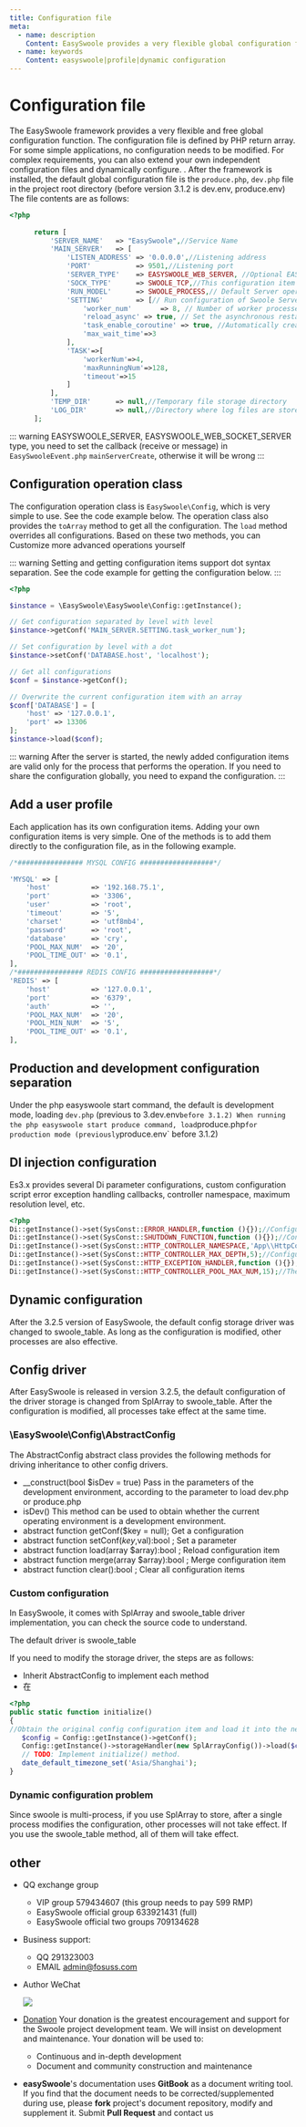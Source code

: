 ```yaml
---
title: Configuration file
meta:
  - name: description
    Content: EasySwoole provides a very flexible global configuration feature that allows you to extend your own profile and dynamically configure it.
  - name: keywords
    Content: easyswoole|profile|dynamic configuration
---
```



# Configuration file

The EasySwoole framework provides a very flexible and free global configuration function. The configuration file is defined by PHP return array. For some simple applications, no configuration needs to be modified. For complex requirements, you can also extend your own independent configuration files and dynamically configure. . After the framework is installed, the default global configuration file is the `produce.php`, `dev.php` file in the project root directory (before version 3.1.2 is dev.env, produce.env)
The file contents are as follows:

```php
<?php
      
      return [
          'SERVER_NAME'   => "EasySwoole",//Service Name
          'MAIN_SERVER'   => [
              'LISTEN_ADDRESS' => '0.0.0.0',//Listening address
              'PORT'           => 9501,//Listening port
              'SERVER_TYPE'    => EASYSWOOLE_WEB_SERVER, //Optional EASYSWOOLE_SERVER  EASYSWOOLE_WEB_SERVER EASYSWOOLE_WEB_SOCKET_SERVER
              'SOCK_TYPE'      => SWOOLE_TCP,//This configuration item is valid when the SERVER_TYPE value is TYPE_SERVER.
              'RUN_MODEL'      => SWOOLE_PROCESS,// Default Server operating mode
              'SETTING'        => [// Run configuration of Swoole Server (full configuration visible [Swoole documentation] (https://wiki.swoole.com/wiki/page/274.html))
                  'worker_num'       => 8, // Number of worker processes running
                  'reload_async' => true, // Set the asynchronous restart switch. When set to true, the asynchronous secure restart feature is enabled and the worker process waits for the asynchronous event to complete before exiting.
                  'task_enable_coroutine' => true, //Automatically create coroutines in the onTask callback after opening
                  'max_wait_time'=>3
              ],
              'TASK'=>[
                  'workerNum'=>4,
                  'maxRunningNum'=>128,
                  'timeout'=>15
              ]
          ],
          'TEMP_DIR'      => null,//Temporary file storage directory
          'LOG_DIR'       => null,//Directory where log files are stored
      ];
```


::: warning 
 EASYSWOOLE_SERVER, EASYSWOOLE_WEB_SOCKET_SERVER type, you need to set the callback (receive or message) in `EasySwooleEvent.php` `mainServerCreate`, otherwise it will be wrong
:::

## Configuration operation class

The configuration operation class is `EasySwoole\Config`, which is very simple to use. See the code example below. The operation class also provides the `toArray` method to get all the configuration. The `load` method overrides all configurations. Based on these two methods, you can Customize more advanced operations yourself

::: warning 
 Setting and getting configuration items support dot syntax separation. See the code example for getting the configuration below.
:::

```php
<?php

$instance = \EasySwoole\EasySwoole\Config::getInstance();

// Get configuration separated by level with level
$instance->getConf('MAIN_SERVER.SETTING.task_worker_num');

// Set configuration by level with a dot
$instance->setConf('DATABASE.host', 'localhost');

// Get all configurations
$conf = $instance->getConf();

// Overwrite the current configuration item with an array
$conf['DATABASE'] = [
    'host' => '127.0.0.1',
    'port' => 13306
];
$instance->load($conf);
```

::: warning 
 After the server is started, the newly added configuration items are valid only for the process that performs the operation. If you need to share the configuration globally, you need to expand the configuration.
:::

## Add a user profile

Each application has its own configuration items. Adding your own configuration items is very simple. One of the methods is to add them directly to the configuration file, as in the following example.

```php
/*################ MYSQL CONFIG ##################*/

'MYSQL' => [
    'host'          => '192.168.75.1',
    'port'          => '3306',
    'user'          => 'root',
    'timeout'       => '5',
    'charset'       => 'utf8mb4',
    'password'      => 'root',
    'database'      => 'cry',
    'POOL_MAX_NUM'  => '20',
    'POOL_TIME_OUT' => '0.1',
],
/*################ REDIS CONFIG ##################*/
'REDIS' => [
    'host'          => '127.0.0.1',
    'port'          => '6379',
    'auth'          => '',
    'POOL_MAX_NUM'  => '20',
    'POOL_MIN_NUM'  => '5',
    'POOL_TIME_OUT' => '0.1',
],
```

## Production and development configuration separation
Under the php easyswoole start command, the default is development mode, loading `dev.php` (previous to 3.dev.env` before 3.1.2)
When running the php easyswoole start produce command, load `produce.php` for production mode (previously `produce.env` before 3.1.2)


## DI injection configuration
Es3.x provides several Di parameter configurations, custom configuration script error exception handling callbacks, controller namespace, maximum resolution level, etc.
```php
<?php
Di::getInstance()->set(SysConst::ERROR_HANDLER,function (){});//Configuration error handling callback
Di::getInstance()->set(SysConst::SHUTDOWN_FUNCTION,function (){});//Configuration script end callback
Di::getInstance()->set(SysConst::HTTP_CONTROLLER_NAMESPACE,'App\\HttpController\\');//Configuring the controller namespace
Di::getInstance()->set(SysConst::HTTP_CONTROLLER_MAX_DEPTH,5);//Configure the maximum resolution level of the http controller.
Di::getInstance()->set(SysConst::HTTP_EXCEPTION_HANDLER,function (){});//Configure http controller exception callback
Di::getInstance()->set(SysConst::HTTP_CONTROLLER_POOL_MAX_NUM,15);//The maximum number of http controller object pools
```

## Dynamic configuration

After the 3.2.5 version of EasySwoole, the default config storage driver was changed to swoole_table. As long as the configuration is modified, other processes are also effective.


## Config driver
After EasySwoole is released in version 3.2.5, the default configuration of the driver storage is changed from SplArray to swoole_table. After the configuration is modified, all processes take effect at the same time.

### \EasySwoole\Config\AbstractConfig
The AbstractConfig abstract class provides the following methods for driving inheritance to other config drivers.
- __construct(bool $isDev = true)
  Pass in the parameters of the development environment, according to the parameter to load dev.php or produce.php
- isDev() 
 This method can be used to obtain whether the current operating environment is a development environment.
- abstract function getConf($key = null);
  Get a configuration
- abstract function setConf($key,$val):bool ;
  Set a parameter
- abstract function load(array $array):bool ;
  Reload configuration item
- abstract function merge(array $array):bool ;
  Merge configuration item
- abstract function clear():bool ;
  Clear all configuration items
  
### Custom configuration
In EasySwoole, it comes with SplArray and swoole_table driver implementation, you can check the source code to understand.

The default driver is swoole_table

If you need to modify the storage driver, the steps are as follows:
* Inherit AbstractConfig to implement each method
* 在
````php 
<?php
public static function initialize()
{
//Obtain the original config configuration item and load it into the new configuration item.
   $config = Config::getInstance()->getConf();
   Config::getInstance()->storageHandler(new SplArrayConfig())->load($config);
   // TODO: Implement initialize() method.
   date_default_timezone_set('Asia/Shanghai');
}
````

### Dynamic configuration problem
Since swoole is multi-process, if you use SplArray to store, after a single process modifies the configuration, other processes will not take effect. If you use the swoole_table method, all of them will take effect.

## other

- QQ exchange group
    - VIP group 579434607 (this group needs to pay 599 RMP)
    - EasySwoole official group 633921431 (full)
    - EasySwoole official two groups 709134628
    
- Business support:
    - QQ 291323003
    - EMAIL admin@fosuss.com   
- Author WeChat

     ![](/resources/authWx.png)
    
- [Donation](../Preface/donation.md)
  Your donation is the greatest encouragement and support for the Swoole project development team. We will insist on development and maintenance. Your donation will be used to:
        
  - Continuous and in-depth development
  - Document and community construction and maintenance
  
- **easySwoole**'s documentation uses **GitBook** as a document writing tool. If you find that the document needs to be corrected/supplemented during use, please **fork** project's document repository, modify and supplement it. Submit **Pull Request** and contact us
